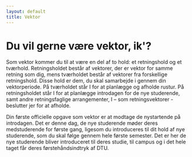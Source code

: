 ```yaml
---
layout: default
title: Vektor
---
```


<h1>Du vil gerne være vektor, ik'?</h1>

<p>Som vektor kommer du til at være en del af to hold: et retningshold og et tværhold. Retningsholdet består af vektorer, der er vektor for samme retning som dig, mens tværholdet består af vektorer fra forskellige retningshold. Disse hold er dem, du skal samarbejde i gennem din vektorperiode. På tværholdet står I for at planlægge og afholde rustur. På retningsholdet står I for at planlægge introdagen for de nye studerende, samt andre retningsfaglige arrangementer, I – som retningsvektorer - beslutter jer for at afholde.</p>

<p>Din første officielle opgave som vektor er at modtage de nystartende på introdagen. Det er denne dag, de nye studerende møder deres medstuderende for første gang, ligesom du introduceres til dit hold af nye studerende, som du skal følge gennem hele første semester. Det er her de nye studerende bliver introduceret til deres studie, til campus og i det hele taget får deres førstehåndsindtryk af DTU. </p>

